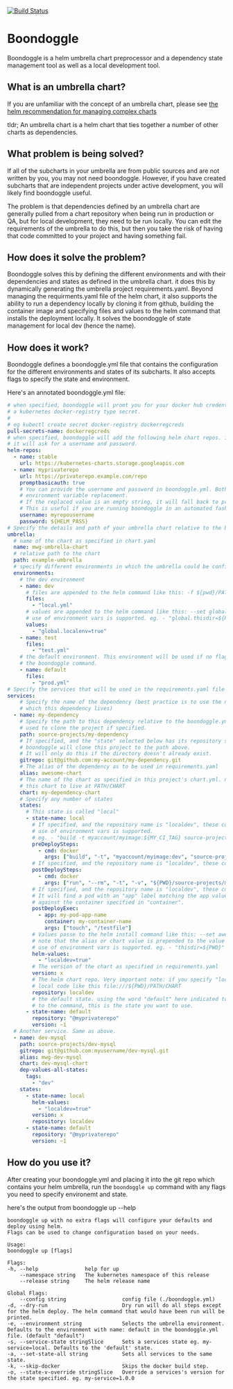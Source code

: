 [![Build Status](https://cloud.drone.io/api/badges/gmorse81/boondoggle/status.svg)](https://cloud.drone.io/gmorse81/boondoggle)
# Boondoggle

Boondoggle is a helm umbrella chart preprocessor and a dependency state management tool as well as a local development tool.

## What is an umbrella chart?

If you are unfamiliar with the concept of an umbrella chart, please see [the helm recommendation for managing complex charts](https://helm.sh/docs/howto/charts_tips_and_tricks/#complex-charts-with-many-dependencies)

tldr; An umbrella chart is a helm chart that ties together a number of other charts as dependencies.

## What problem is being solved?

If all of the subcharts in your umbrella are from public sources and are not written by you, you may not need boondoggle. However, if you have created subcharts that are independent projects under active development, you will likely find boondoggle useful.

The problem is that dependencies defined by an umbrella chart are generally pulled from a chart repository when being run in production or QA, but for local development, they need to be run locally. You can edit the requirements of the umbrella to do this, but then you take the risk of having that code committed to your project and having something fail.

## How does it solve the problem?

Boondoggle solves this by defining the different environments and with their dependencies and states as defined in the umbrella chart.  it does this by dynamically generating the umbrella project requirements.yaml. Beyond managing the requirments.yaml file of the helm chart, it also supports the ability to run a dependency locally by cloning it from github, building the container image and specifying files and values to the helm command that installs the deployment locally.  It solves the boondoggle of state management for local dev (hence the name).

## How does it work?

Boondoggle defines a boondoggle.yml file that contains the configuration for the different environments and states of its subcharts. It also accepts flags to specify the state and environment.

Here's an annotated boondoggle.yml file:

```yaml
# when specified, boondoggle will promt you for your docker hub credentials then create 
# a kubernetes docker-registry type secret.
#
# eg kubectl create secret docker-registry dockerregcreds
pull-secrets-name: dockerregcreds
# when specified, boondoggle will add the following helm chart repos. if promptbasicauth is true, 
# it will ask for a username and password.
helm-repos:
  - name: stable
    url: https://kubernetes-charts.storage.googleapis.com
  - name: myprivaterepo
    url: https://privaterepo.example.com/repo
    promptbasicauth: true
    # You can provide the username and password in boondoggle.yml. Both support 
    # environment variable replacement. 
    # If the replaced value is an empty string, it will fall back to prompting for the values.
    # This is useful if you are running boondoggle in an automated fashion.
    username: myrepousername
    password: ${HELM_PASS}
# Specify the details and path of your umbrella chart relative to the boondoggle.yml file.
umbrella:
  # name of the chart as specified in chart.yaml
  name: mwg-umbrella-chart
  # relative path to the chart
  path: example-umbrella
  # specify different environments in which the umbrella could be configured
  environments:
    # the dev environment
    - name: dev
      # files are appended to the helm command like this: -f ${pwd}/PATH/local.yml
      files:
        - "local.yml"
      # values are appended to the helm command like this: --set global.localenv=true
      # use of environment vars is supported. eg. - "global.thisdir=${PWD}"
      values:
        - "global.localenv=true"
    - name: test
      files:
        - "test.yml"
    # the default environment. This environment will be used if no flags are provided to 
    # the boondoggle command.
    - name: default
      files:
        - "prod.yml"
# Specify the services that will be used in the requirements.yaml file in the umbrella chart.
services:
    # Specify the name of the dependency (best practice is to use the name of the git repo in 
    # which this dependency lives)
  - name: my-dependency
    # Specify the path to this dependency relative to the boondoggle.yml file. This will be 
    # used to clone the project if specified.
    path: source-projects/my-dependency
    # If specified, and the "state" selected below has its repository set as "localdev", 
    # boondoggle will clone this project to the path above.
    # It will only do this if the directory doesn't already exist.
    gitrepo: git@github.com:my-account/my-dependency.git
    # The alias of the dependency as to be used in requirements.yaml
    alias: awesome-chart
    # The name of the chart as specified in this project's chart.yml. note: boondoggle expects 
    # this chart to live at PATH/CHART
    chart: my-dependency-chart
    # Specify any number of states
    states:
      # This state is called "local"
      - state-name: local
        # If specified, and the repository name is "localdev", these commands will be run before the helm deployment.
        # use of environment vars is supported. 
        # eg. - "build -t myaccount/myimage:${MY_CI_TAG} source-projects/my-dependency/."
        preDeploySteps:
          - cmd: docker
            args: ["build", "-t", "myaccount/myimage:dev", "source-projects/my-dependency/."]
        # If specified, and the repository name is "localdev", these commands will be run after the helm deployment.
        postDeploySteps:
          - cmd: docker
            args: ["run", "--rm", "-t", "-v", "${PWD}/source-projects/my-dependency:/usr/src/app", "-e", "NODE_ENV=development", "myaccount/myimage:dev", "npm", "install"]
        # If specified, and the repository name is "localdev", these commands will be executed inside the container. 
        # It will find a pod with an "app" label matching the app value, then exec the command specified in "args" 
        # against the container specified in "container".
        postDeployExec:
          - app: my-pod-app-name
            container: my-container-name
            args: ["touch", "/testfile"]
        # Values passe to the helm install command like this: --set awesome-chart.localdev=true 
        # note that the alias or chart value is prepended to the value automatically by boondoggle
        # use of environment vars is supported. eg. - "thisdir=${PWD}"
        helm-values:
          - "localdev=true"
        # The version of the chart as specified in requirements.yaml
        version: x
        # The helm chart repo. Very important note: if you specify "localdev" as the repo, boondoggle will use your 
        # local code like this file:///${PWD}/PATH/CHART
        repository: localdev
        # the default state. using the word "default" here indicated to boondoggle that if no other flags are supplied 
        # to the command, this is the state you want to use.
      - state-name: default
        repository: "@myprivaterepo"
        version: ~1
  # Another service. Same as above.
  - name: dev-mysql
    path: source-projects/dev-mysql
    gitrepo: git@github.com:myusername/dev-mysql.git
    alias: mwg-dev-mysql
    chart: dev-mysql-chart
    dep-values-all-states:
      tags:
        - "dev"
    states:
      - state-name: local
        helm-values:
          - "localdev=true"
        version: x
        repository: localdev
      - state-name: default
        repository: "@myprivaterepo"
        version: ~1
```

## How do you use it?

After creating your boondoggle.yml and placing it into the git repo which contains your helm umbrella, run the `boondoggle up` command with any flags you need to specify environemt and state.

here's the output from boondoggle up --help

    boondoggle up with no extra flags will configure your defaults and deploy using helm.
    Flags can be used to change configuration based on your needs.

    Usage:
    boondoggle up [flags]

    Flags:
    -h, --help               help for up
        --namespace string   The kubernetes namespace of this release
        --release string     The helm release name

    Global Flags:
        --config string                  config file (./boondoggle.yml)
    -d, --dry-run                        Dry run will do all steps except for the helm deploy. The helm command that would have been run will be printed.
    -e, --environment string             Selects the umbrella environment. Defaults to the environment with name: default in the boondoggle.yml file. (default "default")
    -s, --service-state stringSlice      Sets a services state eg. my-service=local. Defaults to the 'default' state.
    -a, --set-state-all string           Sets all services to the same state.
    -k, --skip-docker                    Skips the docker build step.
    -o, --state-v-override stringSlice   Override a services's version for the state specified. eg. my-service=1.0.0
